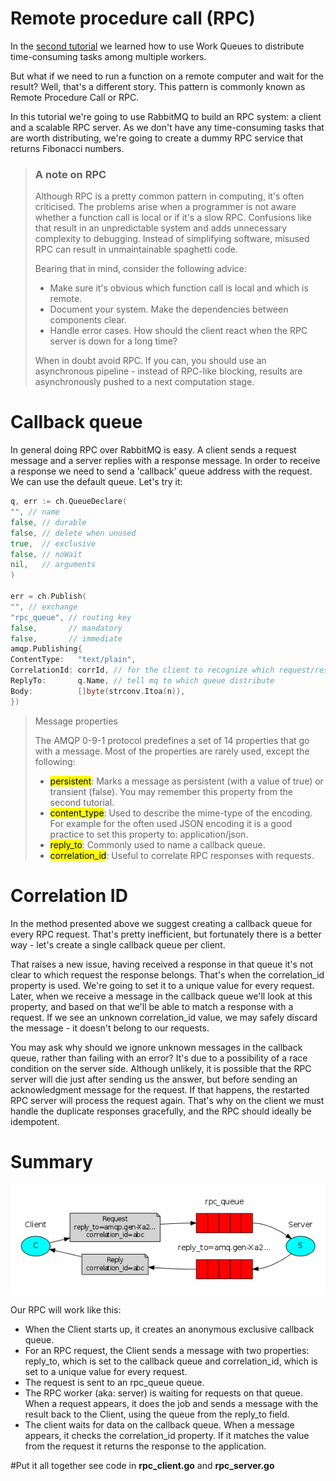 # Remote procedure call (RPC)

In the [second tutorial](../tutorial2-Work-Queues) we learned how to use Work Queues to distribute time-consuming tasks
among multiple workers.

But what if we need to run a function on a remote computer and wait for the result? Well, that's a different story. This
pattern is commonly known as Remote Procedure Call or RPC.

In this tutorial we're going to use RabbitMQ to build an RPC system: a client and a scalable RPC server. As we don't
have any time-consuming tasks that are worth distributing, we're going to create a dummy RPC service that returns
Fibonacci numbers.

> ### A note on RPC
>
>Although RPC is a pretty common pattern in computing, it's often criticised. The problems arise when a programmer is
> not aware whether a function call is local or if it's a slow RPC. Confusions like that result in an unpredictable
> system and adds unnecessary complexity to debugging. Instead of simplifying software, misused RPC can result in
> unmaintainable spaghetti code.
>
>Bearing that in mind, consider the following advice:
>
>* Make sure it's obvious which function call is local and which is remote.
>* Document your system. Make the dependencies between components clear.
>* Handle error cases. How should the client react when the RPC server is down for a long time?
>
>When in doubt avoid RPC. If you can, you should use an asynchronous pipeline - instead of RPC-like blocking, results
> are asynchronously pushed to a next computation stage.

# Callback queue

In general doing RPC over RabbitMQ is easy. A client sends a request message and a server replies with a response
message. In order to receive a response we need to send a 'callback' queue address with the request. We can use the
default queue. Let's try it:

```go
q, err := ch.QueueDeclare(
"", // name
false, // durable
false, // delete when unused
true,  // exclusive
false, // noWait
nil,   // arguments
)

err = ch.Publish(
"", // exchange
"rpc_queue", // routing key
false,       // mandatory
false,       // immediate
amqp.Publishing{
ContentType:   "text/plain",
CorrelationId: corrId, // for the client to recognize which request/response
ReplyTo:       q.Name, // tell mq to which queue distribute 
Body:          []byte(strconv.Itoa(n)),
})
```

> Message properties
>
>The AMQP 0-9-1 protocol predefines a set of 14 properties that go with a message. Most of the properties are rarely used,
> except the following:
>
>- <mark>persistent</mark>: Marks a message as persistent (with a value of true) or transient (false). You may remember
   > this property from the second tutorial.
>- <mark>content_type</mark>: Used to describe the mime-type of the encoding. For example for the often used JSON 
   > encoding it is a good practice to set this property to: application/json.
>- <mark>reply_to</mark>: Commonly used to name a callback queue.
>- <mark>correlation_id</mark>: Useful to correlate RPC responses with requests.

# Correlation ID

In the method presented above we suggest creating a callback queue for every RPC request. That's pretty inefficient, but
fortunately there is a better way - let's create a single callback queue per client.

That raises a new issue, having received a response in that queue it's not clear to which request the response belongs.
That's when the correlation_id property is used. We're going to set it to a unique value for every request. Later, when
we receive a message in the callback queue we'll look at this property, and based on that we'll be able to match a
response with a request. If we see an unknown correlation_id value, we may safely discard the message - it doesn't
belong to our requests.

You may ask why should we ignore unknown messages in the callback queue, rather than failing with an error? It's due to
a possibility of a race condition on the server side. Although unlikely, it is possible that the RPC server will die
just after sending us the answer, but before sending an acknowledgment message for the request. If that happens, the
restarted RPC server will process the request again. That's why on the client we must handle the duplicate responses
gracefully, and the RPC should ideally be idempotent.

# Summary

![rpc](./rpc-tutorial.png)

Our RPC will work like this:

- When the Client starts up, it creates an anonymous exclusive callback queue.
- For an RPC request, the Client sends a message with two properties:  reply_to, which is set to the callback queue and
  correlation_id, which is set to a unique value for every request.
- The request is sent to an rpc_queue queue.
- The RPC worker (aka: server) is waiting for requests on that queue. When a request appears, it does the job and sends
  a message with the result back to the Client, using the queue from the reply_to field.
- The client waits for data on the callback queue. When a message appears, it checks the correlation_id property. If it
  matches the value from the request it returns the response to the application.
   
#Put it all together
see code in **rpc_client.go** and **rpc_server.go**
